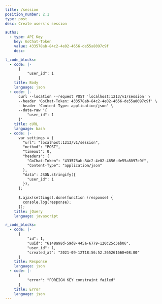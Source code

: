```yaml
---
title: /session
position_number: 2.1
type: post
desc: Create users's session

auths:
  - type: API Key
    key: GoChat-Token
    value: 433578ab-84c2-4e02-4656-de55a8097c9f
    desc:

l_code_blocks:
  - code: |-
      {
          "user_id": 1
      }
    title: Body
    language: json
  - code: |-
      curl --location --request POST 'localhost:1213/v1/session' \
      --header 'GoChat-Token: 433578ab-84c2-4e02-4656-de55a8097c9f' \
      --header 'Content-Type: application/json' \
      --data-raw '{
          "user_id": 1
      }'
    title: cURL
    language: bash
  - code: |-
      var settings = {
        "url": "localhost:1213/v1/session",
        "method": "POST",
        "timeout": 0,
        "headers": {
          "GoChat-Token": "433578ab-84c2-4e02-4656-de55a8097c9f",
          "Content-Type": "application/json"
        },
        "data": JSON.stringify({
          "user_id": 1
        }),
      };
      
      $.ajax(settings).done(function (response) {
        console.log(response);
      });
    title: jQuery
    language: javascript

r_code_blocks:
  - code: |-
      {
          "id": 1,
          "uuid": "6148a98d-59d8-445a-6779-120c25c3eb06",
          "user_id": 1,
          "created_at": "2021-09-12T18:56:52.265261668+08:00"
      }
    title: Response
    language: json
  - code: |-
      {
          "error": "FOREIGN KEY constraint failed"
      }
    title: Error
    language: json
---
```



